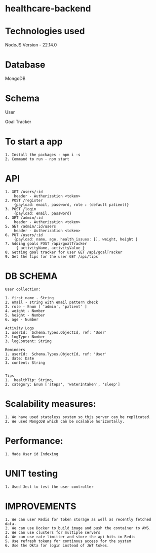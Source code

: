 # healthcare-backend

# Technologies used
NodeJS Version - 22.14.0

# Database
MongoDB 

# Schema
User
   
Goal Tracker


# To start a app 
    1. Install the packages - npm i -s 
    2. Command to run - npm start

# API 

    1. GET /users/:id 
        header - Autherization <token>
    2. POST /register
        {payload: email, password, role : (default patient)}
    3. POST /login
        {payload: email, password}
    4. GET /admin/:id
        header - Autherization <token>
    5. GET /admin/:id/users
        header - Autherization <token>
    6. PUT /users/:id
        {payload: name, age, health_issues: [], weight, height }
    7. Adding goals POST /api/goalTracker
         { activityName, activityValue }
    8. Getting goal tracker for user GET /api/goalTracker
    9. Get the tips for the user GET /api/tips
          
         



# DB SCHEMA
    User collection:

    1. first_name - String
    2. email - string with email pattern check
    3. role - Enum [ 'admin', 'patient' ]
    4. weight - Number
    5. height - Number 
    6. age - Number

    Activity Logs
    1. userId:  Schema.Types.ObjectId, ref: 'User'
    2. logType: Number
    3. logContent: String

    Reminders
    1. userId:  Schema.Types.ObjectId, ref: 'User'
    2. date: Date
    3. content: String


    Tips
    1.  healthTip: String,
    2. category: Enum ['steps', 'waterIntaken', 'sleep']


# Scalability measures: 
    1. We have used stateless system so this server can be replicated.
    2. We used MongoDB which can be scalable horizontally.
    
# Performance: 
    1. Made User id Indexing
    
# UNIT testing
    1. Used Jest to test the user controller


# IMPROVEMENTS

    1. We can user Redis for token storage as well as recently fetched data.
    2. We can use Docker to build image and push the container to AWS. 
    3. We can use clusters for multiple servers
    4. We can use rate limitter and store the api hits in Redis
    5. Use refresh tokens for continous access for the system
    6. Use the Okta for login instead of JWT tokes.












